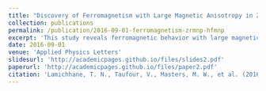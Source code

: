 ```yaml
---
title: "Discovery of Ferromagnetism with Large Magnetic Anisotropy in ZrMnP and HfMnP"
collection: publications
permalink: /publication/2016-09-01-ferromagnetism-zrmnp-hfmnp
excerpt: 'This study reveals ferromagnetic behavior with large magnetic anisotropy in ZrMnP and HfMnP.'
date: 2016-09-01
venue: 'Applied Physics Letters'
slidesurl: 'http://academicpages.github.io/files/slides2.pdf'
paperurl: 'http://academicpages.github.io/files/paper2.pdf'
citation: 'Lamichhane, T. N., Taufour, V., Masters, M. W., et al. (2016). "Discovery of Ferromagnetism with Large Magnetic Anisotropy in ZrMnP and HfMnP." <i>Applied Physics Letters</i>, 109(9).'
---
```

